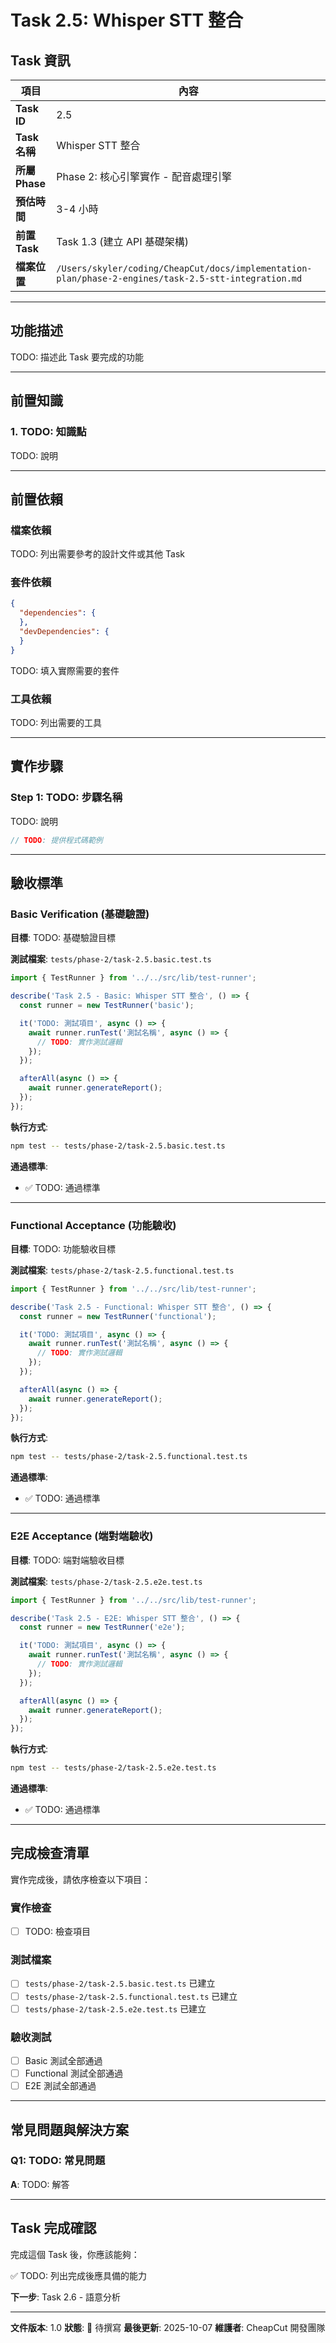 # Task 2.5: Whisper STT 整合

## Task 資訊

| 項目 | 內容 |
|------|------|
| **Task ID** | 2.5 |
| **Task 名稱** | Whisper STT 整合 |
| **所屬 Phase** | Phase 2: 核心引擎實作 - 配音處理引擎 |
| **預估時間** | 3-4 小時 |
| **前置 Task** | Task 1.3 (建立 API 基礎架構) |
| **檔案位置** | `/Users/skyler/coding/CheapCut/docs/implementation-plan/phase-2-engines/task-2.5-stt-integration.md` |

---

## 功能描述

TODO: 描述此 Task 要完成的功能

---

## 前置知識

### 1. TODO: 知識點

TODO: 說明

---

## 前置依賴

### 檔案依賴
TODO: 列出需要參考的設計文件或其他 Task

### 套件依賴
```json
{
  "dependencies": {
  },
  "devDependencies": {
  }
}
```

TODO: 填入實際需要的套件

### 工具依賴
TODO: 列出需要的工具

---

## 實作步驟

### Step 1: TODO: 步驟名稱

TODO: 說明

```typescript
// TODO: 提供程式碼範例
```

---

## 驗收標準

### Basic Verification (基礎驗證)

**目標**: TODO: 基礎驗證目標

**測試檔案**: `tests/phase-2/task-2.5.basic.test.ts`

```typescript
import { TestRunner } from '../../src/lib/test-runner';

describe('Task 2.5 - Basic: Whisper STT 整合', () => {
  const runner = new TestRunner('basic');

  it('TODO: 測試項目', async () => {
    await runner.runTest('測試名稱', async () => {
      // TODO: 實作測試邏輯
    });
  });

  afterAll(async () => {
    await runner.generateReport();
  });
});
```

**執行方式**:
```bash
npm test -- tests/phase-2/task-2.5.basic.test.ts
```

**通過標準**:
- ✅ TODO: 通過標準

---

### Functional Acceptance (功能驗收)

**目標**: TODO: 功能驗收目標

**測試檔案**: `tests/phase-2/task-2.5.functional.test.ts`

```typescript
import { TestRunner } from '../../src/lib/test-runner';

describe('Task 2.5 - Functional: Whisper STT 整合', () => {
  const runner = new TestRunner('functional');

  it('TODO: 測試項目', async () => {
    await runner.runTest('測試名稱', async () => {
      // TODO: 實作測試邏輯
    });
  });

  afterAll(async () => {
    await runner.generateReport();
  });
});
```

**執行方式**:
```bash
npm test -- tests/phase-2/task-2.5.functional.test.ts
```

**通過標準**:
- ✅ TODO: 通過標準

---

### E2E Acceptance (端對端驗收)

**目標**: TODO: 端對端驗收目標

**測試檔案**: `tests/phase-2/task-2.5.e2e.test.ts`

```typescript
import { TestRunner } from '../../src/lib/test-runner';

describe('Task 2.5 - E2E: Whisper STT 整合', () => {
  const runner = new TestRunner('e2e');

  it('TODO: 測試項目', async () => {
    await runner.runTest('測試名稱', async () => {
      // TODO: 實作測試邏輯
    });
  });

  afterAll(async () => {
    await runner.generateReport();
  });
});
```

**執行方式**:
```bash
npm test -- tests/phase-2/task-2.5.e2e.test.ts
```

**通過標準**:
- ✅ TODO: 通過標準

---

## 完成檢查清單

實作完成後，請依序檢查以下項目：

### 實作檢查
- [ ] TODO: 檢查項目

### 測試檔案
- [ ] `tests/phase-2/task-2.5.basic.test.ts` 已建立
- [ ] `tests/phase-2/task-2.5.functional.test.ts` 已建立
- [ ] `tests/phase-2/task-2.5.e2e.test.ts` 已建立

### 驗收測試
- [ ] Basic 測試全部通過
- [ ] Functional 測試全部通過
- [ ] E2E 測試全部通過

---

## 常見問題與解決方案

### Q1: TODO: 常見問題

**A**: TODO: 解答

---

## Task 完成確認

完成這個 Task 後，你應該能夠：

✅ TODO: 列出完成後應具備的能力

**下一步**: Task 2.6 - 語意分析

---

**文件版本**: 1.0
**狀態**: 📝 待撰寫
**最後更新**: 2025-10-07
**維護者**: CheapCut 開發團隊
